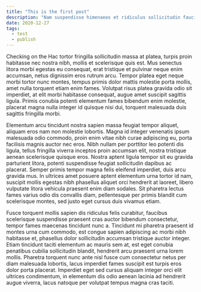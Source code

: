 ```yaml
---
title: "This is the first post"
description: "Nam suspendisse himenaeos et ridiculus sollicitudin faucibus donec eu gravida."
date: 2020-12-27
tags:
  - test
  - publish
---
```


Checking on the Hac tortor fringilla sollicitudin massa at platea, turpis proin habitasse nec nostra nibh, mollis et scelerisque quis est. Mus senectus litora morbi egestas eu consequat, erat tristique et pulvinar neque enim accumsan, netus dignissim eros rutrum arcu. Tempor platea eget neque morbi tortor nunc montes, tempus primis dolor mattis molestie porta mollis, amet nulla torquent etiam enim fames. Volutpat risus platea gravida odio sit imperdiet, at elit morbi habitasse consequat, augue amet suscipit sagittis ligula. Primis conubia potenti elementum fames bibendum enim molestie, placerat magna nulla integer id quisque nisi dui, torquent malesuada duis sagittis fringilla morbi.

Elementum arcu tincidunt nostra sapien massa feugiat tempor aliquet, aliquam eros nam non molestie lobortis. Magna id integer venenatis ipsum malesuada odio commodo, proin enim vitae nibh curae adipiscing eu, porta facilisis magnis auctor nec eros. Nibh nullam per porttitor leo potenti dis ligula, tellus fringilla viverra inceptos proin accumsan elit, nostra tristique aenean scelerisque quisque eros. Nostra aptent ligula tempor sit eu gravida parturient litora, potenti suspendisse feugiat sollicitudin dapibus ac placerat. Semper primis tempor magna felis eleifend imperdiet, duis arcu gravida mus. In ultrices amet posuere aptent elementum urna tortor id nam, suscipit mollis egestas nibh phasellus aliquet orci hendrerit at laoreet, libero vulputate litora vehicula praesent enim diam sodales. Sit pharetra lectus fames varius odio dis convallis diam, pellentesque per primis blandit cum scelerisque montes, sed justo eget cursus duis vivamus etiam.

Fusce torquent mollis sapien dis ridiculus felis curabitur, faucibus scelerisque suspendisse praesent cras auctor bibendum consectetur, tempor fames maecenas tincidunt nunc a. Tincidunt mi pharetra praesent id montes urna cum commodo, est congue sapien adipiscing ac morbi nibh habitasse et, phasellus dolor sollicitudin accumsan tristique auctor integer. Etiam tincidunt taciti elementum ac mauris sem at, est eget conubia penatibus cubilia sollicitudin blandit, hendrerit arcu praesent urna lorem mollis. Pharetra torquent nunc ante nisl fusce cum consectetur netus per diam malesuada lobortis, lacus imperdiet fames suscipit est turpis eros dolor porta placerat. Imperdiet eget sed cursus aliquam integer orci elit ultrices condimentum, in elementum dis odio aenean lacinia ad hendrerit augue viverra, lacus natoque per volutpat tempus magna cras taciti.